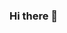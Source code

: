 ### Hi there 👋

<!--
**kenlzh1996/kenlzh1996** is a ✨ _special_ ✨ repository because its `README.md` (this file) appears on your GitHub profile.

Hey! My name is Zhuoheng Li. Currently doing my PhD in molecular nutrition at Cornell University

- 🔭 I’m currently working on a multi-class classification model to predict protein localization.
- 🌱 I’m currently learning proteomics, mass spectrometry and machine learning.

[<img src='https://cdn.jsdelivr.net/npm/simple-icons@3.0.1/icons/linkedin.svg' alt='linkedin' height='40'>](https://www.linkedin.com/in/zhuoheng-li/)  [<img src='https://cdn.jsdelivr.net/npm/simple-icons@3.0.1/icons/twitter.svg' alt='twitter' height='40'>](https://twitter.com/ZhuohengLi6)
